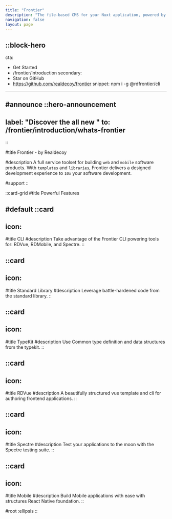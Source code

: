 ```yaml
---
title: "Frontier"
description: "The file-based CMS for your Nuxt application, powered by Markdown and Vue components."
navigation: false
layout: page
---
```


::block-hero
---
cta:
  - Get Started
  - /frontier/introduction
secondary:
  - Star on GitHub
  - https://github.com/realdecoy/frontier
snippet: npm i -g @rdfrontier/cli
---

#announce
  ::hero-announcement
  ---
  label: "Discover the all new "
  to: /frontier/introduction/whats-frontier
  ---
  ::

#title
Frontier - by Realdecoy

#description
A full service toolset for building `web` and `mobile` software products. With `templates` and `libraries`, Frontier delivers a designed development experience to `10x` your software development. 

#support
::

::card-grid
#title
Powerful Features

#default
  ::card
  ---
  icon: 
  ---
  #title
  CLI
  #description
  Take advantage of the Frontier CLI powering tools for: RDVue, RDMobile, and Spectre.
  ::

  ::card
  ---
  icon: 
  ---
  #title
  Standard Library
  #description
  Leverage battle-hardened code from the standard library.
  ::

  ::card
  ---
  icon: 
  ---
  #title
  TypeKit
  #description
  Use Common type definition and data structures from the typekit.
  ::

  ::card
  ---
  icon: 
  ---
  #title
  RDVue
  #description
  A beautifully structured vue template and cli for authoring frontend applications.
  ::

  ::card
  ---
  icon: 
  ---
  #title
  Spectre
  #description
  Test your applications to the moon with the Spectre testing suite.
  ::

  ::card
  ---
  icon: 
  ---
  #title
  Mobile
  #description
  Build Mobile applications with ease with structures React Native foundation.
  ::

#root
:ellipsis
::

